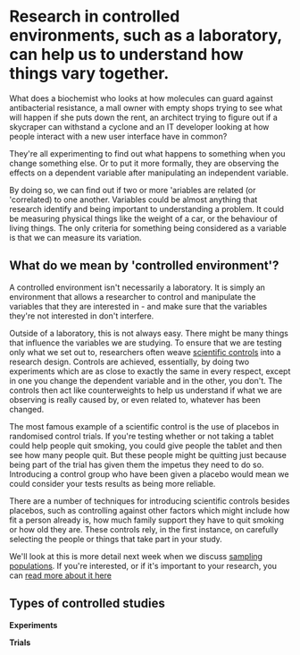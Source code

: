 # Research in controlled environments, such as a laboratory, can help us to understand how things vary together.

What does a biochemist who looks at how molecules can guard against antibacterial resistance, a mall owner with empty shops trying to see what will happen if she puts down the rent, an architect trying to figure out if a skycraper can withstand a cyclone and an IT developer looking at how people interact with a new user interface have in common?

They're all experimenting to find out what happens to something when you change something else.  Or to put it more formally, they are observing the effects on a dependent variable after manipulating an independent variable.

By doing so, we can find out if two or more 'ariables are related (or 'correlated) to one another.  Variables could be almost anything that research identify and being important to understanding a problem.  It could be measuring physical things like the weight of a car, or the behaviour of living things.  The only criteria for something being considered as a variable is that we can measure its variation.


## What do we mean by 'controlled environment'?

A controlled environment isn't necessarily a laboratory.  It is simply an environment that allows a researcher to control and manipulate the variables that they are interested in - and make sure that the variables they're not interested in don't interfere.

Outside of a laboratory, this is not always easy.  There might be many things that influence the variables we are studying. To ensure that we are testing only what we set out to, researchers often weave [scientific controls](https://en.wikipedia.org/wiki/Scientific_control) into a research design. Controls are achieved, essentially, by doing two experiments which are as close to exactly the same in every respect, except in one you change the dependent variable and in the other, you don't.  The controls then act like counterweights to help us understand if what we are observing is really caused by, or even related to, whatever has been changed.

The most famous example of a scientific control is the use of placebos in randomised control trials.  If you're testing whether or not taking a tablet could help people quit smoking, you could give people the tablet and then see how many people quit.  But these people might be quitting just because being part of the trial has given them the impetus they need to do so.  Introducing a control group who have been given a placebo would mean we could consider your tests results as being more reliable.

There are a number of techniques for introducing scientific controls besides placebos, such as controlling against other factors which might include how fit a person already is, how much family support they have to quit smoking or how old they are.  These controls rely, in the first instance, on carefully selecting the people or things that take part in your study.   

We'll look at this is more detail next week when we discuss [sampling populations](link).  If you're interested, or if it's important to your research, you can [read more about it here](http://methods.sagepub.com/reference/encyc-of-research-design/n77.xml)


## Types of controlled studies

__Experiments__

__Trials__

